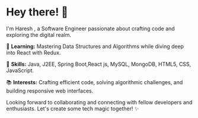 # Hey there! 👋

I'm Haresh , a Software Engineer passionate about crafting code and exploring the digital realm.

🌱 **Learning:** Mastering Data Structures and Algorithms while diving deep into React with Redux.

💼 **Skills:** Java, J2EE, Spring Boot,React js, MySQL, MongoDB, HTML5, CSS, JavaScript.

📚 **Interests:** Crafting efficient code, solving algorithmic challenges, and building responsive web interfaces.

Looking forward to collaborating and connecting with fellow developers and enthusiasts. Let's create some tech magic together! ✨
